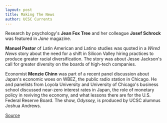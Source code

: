 ```yaml
---
layout: post
title: Making The News
author: UCSC Currents
---
```


Research by psychology's **Jean Fox Tree** and her colleague **Josef Schrock** was featured in _Jane_ magazine.

**Manuel Pastor** of Latin American and Latino studies was quoted in a _Wired News_ story about the need for a shift in Silicon Valley hiring practices to produce greater racial diversification. The story was about Jesse Jackson's call for greater diversity on the boards of high-tech companies.

Economist **Menzie Chinn** was part of a recent panel discussion about Japan's economic woes on WBEZ, the public radio station in Chicago. He and panelists from Loyola University and University of Chicago's business school discussed near-zero interest rates in Japan, the role of monetary policy in reviving the economy, and what lessons there are for the U.S. Federal Reserve Board. The show, _Odyssey,_ is produced by UCSC alumnus Joshua Andrews.

[Source](http://www1.ucsc.edu/oncampus/currents/98-99/04-12/makenews.htm "Permalink to Making the News; 04-12-99")
